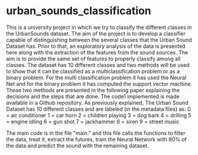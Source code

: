 # urban_sounds_classification
This is a university project in which we try to classify the different classes in the UrbanSounds dataset.
The aim of the project is to develop a classifier capable of distinguishing between the several classes that the Urban Sound Dataset has. Prior to that, an exploratory analysis of the data is presented here along with the extraction of the features from the sound sources. The aim is to provide the same set of features to properly classify among all classes. The dataset has 10 different classes and two methods will be used to show that it can be classified as a multiclassification problem or as a binary problem. For the multi classification problem it has used the Neural Net and for the binary problem it has computed the support vector machine. These two methods are presented in the following paper explaining the decisions and the steps that are done. The code1 implemented is made available in a Github repository. As previously explained, The Urban Sound Dataset has 10 different classes and are labeled (in the metadata files)
as:
 0 = air conditioner
 1 = car horn
 2 = children playing
 3 = dog bark
 4 = drilling
 5 = engine idling
 6 = gun shot
 7 = jackhammer
 8 = siren
 9 = street music

The main code is in the file "main." and this file calls the functions to filter the data, treat it, extract the futures, train the Neural Network with 80% of the data and predict the sound with the remaining dataset.

